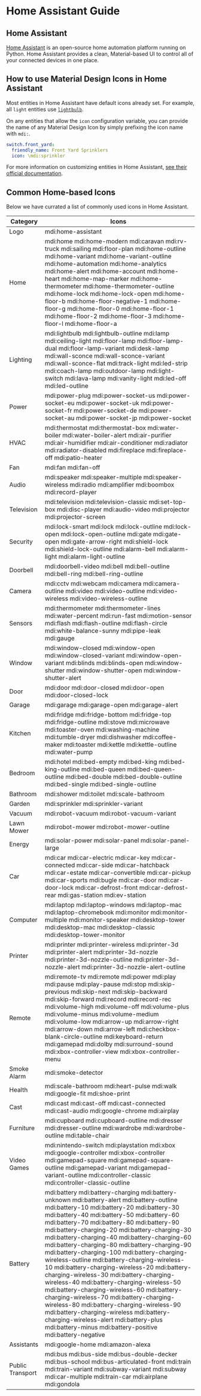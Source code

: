 # Home Assistant Guide

## Home Assistant

[Home Assistant](https://www.home-assistant.io/) is an open-source home automation platform running on Python. Home Assistant provides a clean, Material-based UI to control all of your connected devices in one place.

## How to use Material Design Icons in Home Assistant

Most entities in Home Assistant have default icons already set. For example, all `light` entities use [`lightbulb`](http://materialdesignicons.com/icon/lightbulb).

On any entities that allow the `icon` configuration variable, you can provide the name of any Material Design Icon by simply prefixing the icon name with `mdi:`.

```yaml
switch.front_yard:
  friendly_name: Front Yard Sprinklers
  icon: \mdi:sprinkler
```

For more information on customizing entities in Home Assistant, [see their official documentation](https://www.home-assistant.io/docs/configuration/customizing-devices/).

## Common Home-based Icons

Below we have currated a list of commonly used icons in Home Assistant.

| Category         | Icons |
|------------------|-------|
| Logo             | mdi:home-assistant |
| Home             | mdi:home mdi:home-modern mdi:caravan mdi:rv-truck mdi:sailing mdi:floor-plan mdi:home-outline mdi:home-variant mdi:home-variant-outline mdi:home-automation mdi:home-analytics mdi:home-alert mdi:home-account mdi:home-heart mdi:home-map-marker mdi:home-thermometer mdi:home-thermometer-outline mdi:home-lock mdi:home-lock-open mdi:home-floor-b mdi:home-floor-negative-1 mdi:home-floor-g mdi:home-floor-0 mdi:home-floor-1 mdi:home-floor-2 mdi:home-floor-3 mdi:home-floor-l mdi:home-floor-a |
| Lighting         | mdi:lightbulb mdi:lightbulb-outline mdi:lamp mdi:ceiling-light mdi:floor-lamp mdi:floor-lamp-dual mdi:floor-lamp-variant mdi:desk-lamp mdi:wall-sconce mdi:wall-sconce-variant mdi:wall-sconce-flat mdi:track-light mdi:led-strip mdi:coach-lamp mdi:outdoor-lamp mdi:light-switch mdi:lava-lamp mdi:vanity-light mdi:led-off mdi:led-outline |
| Power            | mdi:power-plug mdi:power-socket-us mdi:power-socket-eu mdi:power-socket-uk mdi:power-socket-fr mdi:power-socket-de mdi:power-socket-au mdi:power-socket-jp mdi:power-socket |
| HVAC             | mdi:thermostat mdi:thermostat-box mdi:water-boiler mdi:water-boiler-alert mdi:air-purifier mdi:air-humidifier mdi:air-conditioner mdi:radiator mdi:radiator-disabled mdi:fireplace mdi:fireplace-off mdi:patio-heater |
| Fan              | mdi:fan mdi:fan-off |
| Audio            | mdi:speaker mdi:speaker-multiple mdi:speaker-wireless mdi:radio mdi:amplifier mdi:boombox mdi:record-player |
| Television       | mdi:television mdi:television-classic mdi:set-top-box mdi:disc-player mdi:audio-video mdi:projector mdi:projector-screen |
| Security         | mdi:lock-smart mdi:lock mdi:lock-outline mdi:lock-open mdi:lock-open-outline mdi:gate mdi:gate-open mdi:gate-arrow-right mdi:shield-lock mdi:shield-lock-outline mdi:alarm-bell mdi:alarm-light mdi:alarm-light-outline |
| Doorbell         | mdi:doorbell-video mdi:bell mdi:bell-outline mdi:bell-ring mdi:bell-ring-outline |
| Camera           | mdi:cctv mdi:webcam mdi:camera mdi:camera-outline mdi:video mdi:video-outline mdi:video-wireless mdi:video-wireless-outline |
| Sensors          | mdi:thermometer mdi:thermometer-lines mdi:water-percent mdi:run-fast mdi:motion-sensor mdi:flash mdi:flash-outline mdi:flash-circle mdi:white-balance-sunny mdi:pipe-leak mdi:gauge  |
| Window           | mdi:window-closed mdi:window-open mdi:window-closed-variant mdi:window-open-variant mdi:blinds mdi:blinds-open mdi:window-shutter mdi:window-shutter-open mdi:window-shutter-alert |
| Door             | mdi:door mdi:door-closed mdi:door-open mdi:door-closed-lock |
| Garage           | mdi:garage mdi:garage-open mdi:garage-alert |
| Kitchen          | mdi:fridge mdi:fridge-bottom mdi:fridge-top mdi:fridge-outline mdi:stove mdi:microwave mdi:toaster-oven mdi:washing-machine mdi:tumble-dryer mdi:dishwasher mdi:coffee-maker mdi:toaster mdi:kettle mdi:kettle-outline mdi:water-pump |
| Bedroom          | mdi:hotel mdi:bed-empty mdi:bed-king mdi:bed-king-outline mdi:bed-queen mdi:bed-queen-outline mdi:bed-double mdi:bed-double-outline mdi:bed-single mdi:bed-single-outline |
| Bathroom         | mdi:shower mdi:toilet mdi:scale-bathroom |
| Garden           | mdi:sprinkler mdi:sprinkler-variant |
| Vacuum           | mdi:robot-vacuum mdi:robot-vacuum-variant |
| Lawn Mower       | mdi:robot-mower mdi:robot-mower-outline |
| Energy           | mdi:solar-power mdi:solar-panel mdi:solar-panel-large |
| Car              | mdi:car mdi:car-electric mdi:car-key mdi:car-connected mdi:car-side mdi:car-hatchback mdi:car-estate mdi:car-convertible mdi:car-pickup mdi:car-sports mdi:bugle mdi:car-door mdi:car-door-lock mdi:car-defrost-front mdi:car-defrost-rear mdi:gas-station mdi:ev-station |
| Computer         | mdi:laptop mdi:laptop-windows mdi:laptop-mac mdi:laptop-chromebook mdi:monitor mdi:monitor-multiple mdi:monitor-speaker mdi:desktop-tower mdi:desktop-mac mdi:desktop-classic mdi:desktop-tower-monitor |
| Printer          | mdi:printer mdi:printer-wireless mdi:printer-3d mdi:printer-alert mdi:printer-3d-nozzle mdi:printer-3d-nozzle-outline mdi:printer-3d-nozzle-alert mdi:printer-3d-nozzle-alert-outline  |
| Remote           | mdi:remote-tv mdi:remote mdi:power mdi:play mdi:pause mdi:play-pause mdi:stop mdi:skip-previous mdi:skip-next mdi:skip-backward mdi:skip-forward mdi:record mdi:record-rec mdi:volume-high mdi:volume-off mdi:volume-plus mdi:volume-minus mdi:volume-medium mdi:volume-low mdi:arrow-up mdi:arrow-right mdi:arrow-down mdi:arrow-left mdi:checkbox-blank-circle-outline mdi:keyboard-return mdi:gamepad mdi:dolby mdi:surround-sound mdi:xbox-controller-view mdi:xbox-controller-menu |
| Smoke Alarm      | mdi:smoke-detector |
| Health           | mdi:scale-bathroom mdi:heart-pulse mdi:walk mdi:google-fit mdi:shoe-print |
| Cast             | mdi:cast mdi:cast-off mdi:cast-connected mdi:cast-audio mdi:google-chrome mdi:airplay |
| Furniture        | mdi:cupboard mdi:cupboard-outline mdi:dresser mdi:dresser-outline mdi:wardrobe mdi:wardrobe-outline mdi:table-chair
| Video Games      | mdi:nintendo-switch mdi:playstation mdi:xbox mdi:google-controller mdi:xbox-controller mdi:gamepad-square mdi:gamepad-square-outline mdi:gamepad-variant mdi:gamepad-variant-outline mdi:controller-classic mdi:controller-classic-outline |
| Battery          | mdi:battery mdi:battery-charging mdi:battery-unknown mdi:battery-alert mdi:battery-outline mdi:battery-10 mdi:battery-20 mdi:battery-30 mdi:battery-40 mdi:battery-50 mdi:battery-60 mdi:battery-70 mdi:battery-80 mdi:battery-90 mdi:battery-charging-20 mdi:battery-charging-30 mdi:battery-charging-40 mdi:battery-charging-60 mdi:battery-charging-80 mdi:battery-charging-90 mdi:battery-charging-100 mdi:battery-charging-wireless-outline mdi:battery-charging-wireless-10 mdi:battery-charging-wireless-20 mdi:battery-charging-wireless-30 mdi:battery-charging-wireless-40 mdi:battery-charging-wireless-50 mdi:battery-charging-wireless-60 mdi:battery-charging-wireless-70 mdi:battery-charging-wireless-80 mdi:battery-charging-wireless-90 mdi:battery-charging-wireless mdi:battery-charging-wireless-alert mdi:battery-plus mdi:battery-minus mdi:battery-positive mdi:battery-negative |
| Assistants       | mdi:google-home mdi:amazon-alexa |
| Public Transport | mdi:bus mdi:bus-side mdi:bus-double-decker mdi:bus-school mdi:bus-articulated-front mdi:train mdi:train-variant mdi:subway-variant mdi:subway mdi:car-multiple mdi:train-car mdi:airplane mdi:gondola |

